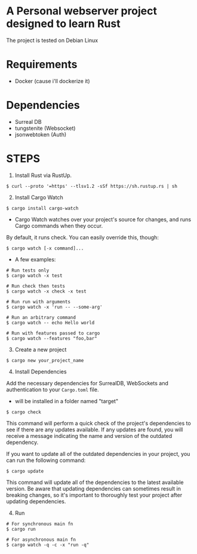 # A Personal webserver project designed to learn Rust

The project is tested on Debian Linux

# Requirements

- Docker (cause i'll dockerize it)

# Dependencies

- Surreal DB
- tungstenite (Websocket)
- jsonwebtoken (Auth)

# STEPS

1. Install Rust via RustUp.

```
$ curl --proto '=https' --tlsv1.2 -sSf https://sh.rustup.rs | sh
```

2. Install Cargo Watch

```
$ cargo install cargo-watch
```

- Cargo Watch watches over your project's source for changes, and runs Cargo commands when they occur.

By default, it runs check. You can easily override this, though:

```
$ cargo watch [-x command]...
```
- A few examples:

```
# Run tests only
$ cargo watch -x test

# Run check then tests
$ cargo watch -x check -x test

# Run run with arguments
$ cargo watch -x 'run -- --some-arg'

# Run an arbitrary command
$ cargo watch -- echo Hello world

# Run with features passed to cargo
$ cargo watch --features "foo,bar"
```

3. Create a new project

```
$ cargo new your_project_name
```

4. Install Dependencies

Add the necessary dependencies for SurrealDB, WebSockets and authentication to your ```Cargo.toml``` file.

- will be installed in a folder named "target"

```
$ cargo check
```

This command will perform a quick check of the project's dependencies to see if there are any updates available.
If any updates are found, you will receive a message indicating the name and version of the outdated dependency.

If you want to update all of the outdated dependencies in your project, you can run the following command:

```
$ cargo update
```

This command will update all of the dependencies to the latest available version.
Be aware that updating dependencies can sometimes result in breaking changes,
so it's important to thoroughly test your project after updating dependencies.


4. Run

```
# For synchronous main fn
$ cargo run

# For asynchronous main fn
$ cargo watch -q -c -x "run -q"
```